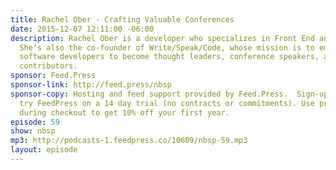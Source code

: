 ```yaml
---
title: Rachel Ober - Crafting Valuable Conferences
date: 2015-12-07 12:11:00 -06:00
description: Rachel Ober is a developer who specializes in Front End and Ruby on Rails.
  She’s also the co-founder of Write/Speak/Code, whose mission is to empower women
  software developers to become thought leaders, conference speakers, and open source
  contributors.
sponsor: Feed.Press
sponsor-link: http://feed.press/nbsp
sponsor-copy: Hosting and feed support provided by Feed.Press.  Sign-up today and
  try FeedPress on a 14 day trial (no contracts or commitments). Use promo code *nbsp*
  during checkout to get 10% off your first year.
episode: 59
show: nbsp
mp3: http://podcasts-1.feedpress.co/10609/nbsp-59.mp3
layout: episode
---
```


